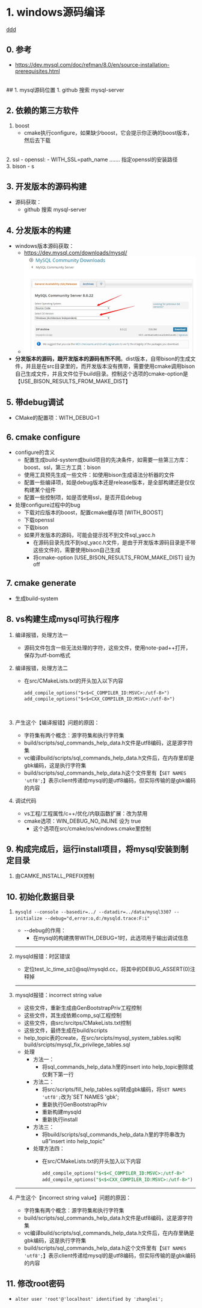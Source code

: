 # 1. windows源码编译

[ddd](#1cmake_generate)

## 0. 参考

- <https://dev.mysql.com/doc/refman/8.0/en/source-installation-prerequisites.html>

</br>
## 1. mysql源码位置
1. github 搜索 mysql-server

## 2. 依赖的第三方软件

1. boost
   - cmake执行configure，如果缺少boost，它会提示你正确的boost版本，然后去下载
</br>
2. ssl
   - openssl:
   - WITH_SSL=path_name ....... 指定openssl的安装路径
</br>
3. bison
   - s

## 3. 开发版本的源码构建

- 源码获取：
  - github 搜索 mysql-server


## 4. 分发版本的构建

- windows版本源码获取：
  - <https://dev.mysql.com/downloads/mysql/>
  - ![77](./res/mysql-src-dist-download.jpg)
- **分发版本的源码，跟开发版本的源码有所不同**。dist版本，自带bison的生成文件，并且是在src目录里的，而开发版本没有携带，需要使用cmake调用bison自己生成文件，并且文件位于build目录。控制这个选项的cmake-option是 【USE_BISON_RESULTS_FROM_MAKE_DIST】

## 5. 带debug调试

- CMake的配置项：WITH_DEBUG=1

## 6. cmake configure

- configure的含义
  - 配置生成build-system或build项目的先决条件，如需要一些第三方库：boost、ssl，第三方工具：bison
  - 使用工具预先生成一些文件：如使用bison生成语法分析器的文件
  - 配置一些编译项，如是debug版本还是release版本，是全部构建还是仅仅构建某个组件
  - 配置一些控制项，如是否使用ssl，是否开启debug
    </br>
- 处理configure过程中的bug
  - 下载对应版本的boost，配置cmake缓存项 [WITH_BOOST]
  - 下载openssl
  - 下载bison
  - 如果开发版本的源码，可能会提示找不到文件sql_yacc.h
    - 在源码目录先找不到sql_yacc.h文件，是由于开发版本源码目录是不带这些文件的，需要使用bison自己生成
    - 将cmake-option [USE_BISON_RESULTS_FROM_MAKE_DIST] 设为off

## 7. cmake generate

- 生成build-system

## 8. vs构建生成mysql可执行程序

  1. 编译报错，处理方法一
      - 源码文件包含一些无法处理的字符，这些文件，使用note-pad++打开，保存为utf-bom格式
    </br>
  2. 编译报错，处理方法二
     - 在src/CMakeLists.txt的开头加入以下内容

          ``` shell
          add_compile_options("$<$<C_COMPILER_ID:MSVC>:/utf-8>")
          add_compile_options("$<$<CXX_COMPILER_ID:MSVC>:/utf-8>")
          ```

      </br>
  3. 产生这个【编译报错】问题的原因：
     - 字符集有两个概念：源字符集和执行字符集
     - build/scripts/sql_commands_help_data.h文件是utf8编码，这是源字符集
     - vc编译build/scripts/sql_commands_help_data.h文件后，在内存里却是gbk编码，这是执行字符集
     - build/scripts/sql_commands_help_data.h这个文件里有【`SET NAMES 'utf8';`】表示client传递给mysql的是utf8编码，但实际传输的是gbk编码的内容
    </br>
  4. 调试代码
      - vs工程/工程属性/c++/优化/内联函数扩展：改为禁用
      - cmake选项：WIN_DEBUG_NO_INLINE 设为 true
        - 这个选项在src/cmake/os/windows.cmake里控制

## 9. 构成完成后，运行install项目，将mysql安装到制定目录

  1. 由CAMKE_INSTALL_PREFIX控制

## 10. 初始化数据目录

1. `mysqld --console --basedir=../ --datadir=../data/mysql3307 --initialize --debug="d,error:o,d:/mysqld.trace:F:i"`
   - --debug的作用：
     - 在mysql的构建携带WITH_DEBUG=1时，此选项用于输出调试信息
    ---
2. mysqld报错：时区错误
   - 定位test_lc_time_sz()@sql/mysqld.cc，将其中的DEBUG_ASSERT(0)注释掉
    ---
3. mysqld报错：incorrect string value
   - 这些文件，重新生成由GenBootstrapPriv工程控制
   - 这些文件，其生成依赖comp_sql工程控制
   - 这些文件，由src/srcitps/CMakeLists.txt控制
   - 这些文件，最终生成在build/scripts
   - help_topic表的create，在src/srcipts/mysql_system_tables.sql和build/srcipts/mysql_fix_privilege_tables.sql
   - 处理
     - 方法一：
       - 将sql_commands_help_data.h里的insert into help_topic删除或仅剩下第一行
     - 方法二：
       - 将src/scripts/fill_help_tables.sql转成gbk编码，将`SET NAMES 'utf8';`改为`SET NAMES 'gbk';
       - 重新执行GenBootstrapPriv
       - 重新构建mysqld
       - 重新执行install
     - 方法三：
       - 将build/scripts/sql_commands_help_data.h里的字符串改为 u8"insert into help_topic"
     - 处理方法四：
       - 在src/CMakeLists.txt的开头加入以下内容

         ``` sql
         add_compile_options("$<$<C_COMPILER_ID:MSVC>:/utf-8>"
         add_compile_options("$<$<CXX_COMPILER_ID:MSVC>:/utf-8>")
         ```

    ---
4. 产生这个【incorrect string value】问题的原因：
   - 字符集有两个概念：源字符集和执行字符集
   - build/scripts/sql_commands_help_data.h文件是utf8编码，这是源字符集
   - vc编译build/scripts/sql_commands_help_data.h文件后，在内存里确是gbk编码，这是执行字符集
   - build/scripts/sql_commands_help_data.h这个文件里有【`SET NAMES 'utf8';`】表示client传递给mysql的是utf8编码，但实际传输的是gbk编码的内容

## 11. 修改root密码

- `alter user 'root'@'localhost' identified by 'zhanglei';`
